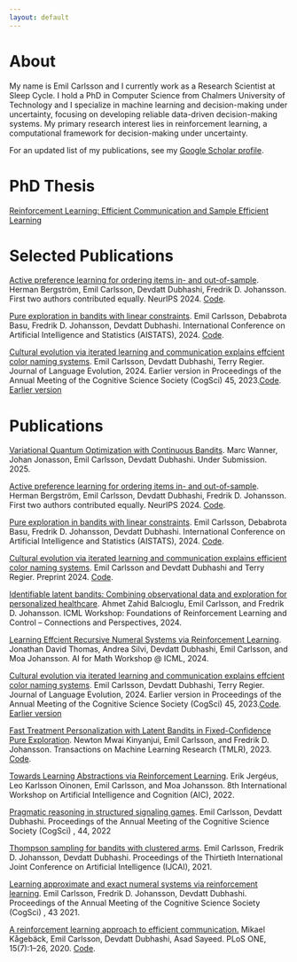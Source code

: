 ```yaml
---
layout: default
---
```



# About

My name is Emil Carlsson and I currently work as a Research Scientist at Sleep Cycle. I hold a PhD in Computer Science from Chalmers University of Technology and I specialize in machine learning and decision-making under uncertainty, focusing on developing reliable data-driven decision-making systems. My primary research interest lies in reinforcement learning, a computational framework for decision-making under uncertainty.

For an updated list of my publications, see my [Google Scholar profile](https://scholar.google.com/citations?user=VZhBQWQAAAAJ&hl=sv).

# PhD Thesis
[Reinforcement Learning: Efficient Communication and Sample Efficient Learning](/Thesis_Emil_Carlsson_Camera_Ready.pdf)

# Selected Publications
[Active preference learning for ordering items in- and out-of-sample](https://proceedings.neurips.cc/paper_files/paper/2024/hash/8443219a991f068c34d9491ad68ffa94-Abstract-Conference.html). Herman Bergström, Emil Carlsson, Devdatt Dubhashi, Fredrik D. Johansson. First two authors contributed equally. NeurIPS 2024. [Code](https://github.com/HermanBergstrom/GURO).

[Pure exploration in bandits with linear constraints](https://proceedings.mlr.press/v238/carlsson24a/carlsson24a.pdf).
Emil Carlsson, Debabrota Basu, Fredrik D. Johansson, Devdatt Dubhashi. International Conference on Artificial Intelligence and Statistics (AISTATS), 2024. [Code](https://github.com/e-carlsson/constraint-pure-exploration).

[Cultural evolution via iterated learning and communication explains effcient color naming systems](https://academic.oup.com/jole/advance-article/doi/10.1093/jole/lzae010/7907230?login=false). Emil Carlsson, Devdatt Dubhashi, Terry Regier. Journal of Language Evolution, 2024. Earlier version in Proceedings of the Annual Meeting of the Cognitive Science Society (CogSci) 45, 2023.[Code](https://github.com/e-carlsson/iterated-learning-color-naming). [Earlier version](https://escholarship.org/content/qt0mt0v4mt/qt0mt0v4mt_noSplash_22913c1ded846c889c3e72247a7752e8.pdf)

# Publications 

[Variational Quantum Optimization with Continuous Bandits](https://arxiv.org/pdf/2502.04021). Marc Wanner, Johan Jonasson, Emil Carlsson, Devdatt Dubhashi. Under Submission. 2025.

[Active preference learning for ordering items in- and out-of-sample](https://openreview.net/pdf?id=PSLH5q7PFo). Herman Bergström, Emil Carlsson, Devdatt Dubhashi, Fredrik D. Johansson. First two authors contributed equally. NeurIPS 2024. [Code](https://github.com/HermanBergstrom/GURO).

[Pure exploration in bandits with linear constraints](https://proceedings.mlr.press/v238/carlsson24a/carlsson24a.pdf). Emil Carlsson, Debabrota Basu, Fredrik D. Johansson, Devdatt Dubhashi. International Conference on Artificial Intelligence and Statistics (AISTATS), 2024. [Code](https://github.com/e-carlsson/constraint-pure-exploration).

[Cultural evolution via iterated learning and communication explains efficient color naming systems](https://arxiv.org/pdf/2305.10154). Emil Carlsson and Devdatt Dubhashi and Terry Regier. Preprint 2024. [Code](https://github.com/e-carlsson/iterated-learning-color-naming).

[Identifiable latent bandits: Combining observational data and exploration for personalized healthcare](https://arxiv.org/pdf/2407.16239). Ahmet Zahid Balcıoglu, Emil Carlsson, and Fredrik D. Johansson.  ICML Workshop: Foundations of Reinforcement Learning and Control – Connections and Perspectives, 2024.

[Learning Effcient Recursive Numeral Systems via Reinforcement Learning](https://openreview.net/pdf?id=HTcdrmGrZ0). Jonathan David Thomas, Andrea Silvi, Devdatt Dubhashi, Emil Carlsson, and Moa Johansson. AI for Math Workshop @ ICML, 2024.

[Cultural evolution via iterated learning and communication explains effcient color naming systems](https://academic.oup.com/jole/advance-article/doi/10.1093/jole/lzae010/7907230?login=false). Emil Carlsson, Devdatt Dubhashi, Terry Regier. Journal of Language Evolution, 2024. Earlier version in Proceedings of the Annual Meeting of the Cognitive Science Society (CogSci) 45, 2023.[Code](https://github.com/e-carlsson/iterated-learning-color-naming). [Earlier version](https://escholarship.org/content/qt0mt0v4mt/qt0mt0v4mt_noSplash_22913c1ded846c889c3e72247a7752e8.pdf)

[Fast Treatment Personalization with Latent Bandits in Fixed-Confidence Pure Exploration](https://openreview.net/pdf?id=NNRIGE8bvF). Newton Mwai Kinyanjui, Emil Carlsson, and Fredrik D. Johansson. Transactions on Machine Learning Research (TMLR), 2023. [Code](https://github.com/newtonmwai/fast_treatment_personalization/tree/main/healthy_gym).

[Towards Learning Abstractions via Reinforcement Learning](https://arxiv.org/pdf/2212.13980). Erik Jergéus, Leo Karlsson Oinonen, Emil Carlsson, and Moa Johansson. 8th International
Workshop on Artificial Intelligence and Cognition (AIC), 2022.

[Pragmatic reasoning in structured signaling games](https://escholarship.org/content/qt4mr6p1zn/qt4mr6p1zn_noSplash_e1c886fc61a36c7713411531b3918d58.pdf?t=reck5s). Emil Carlsson, Devdatt Dubhashi. Proceedings of the Annual Meeting of the Cognitive Science Society (CogSci) , 44, 2022

[Thompson sampling for bandits with clustered arms](https://www.ijcai.org/proceedings/2021/305).  Emil Carlsson, Fredrik D. Johansson, Devdatt Dubhashi. Proceedings of the Thirtieth International Joint Conference on Artificial Intelligence (IJCAI), 2021.

[Learning approximate and exact numeral systems via reinforcement learning](https://arxiv.org/abs/2105.13857). Emil Carlsson, Fredrik D. Johansson, Devdatt Dubhashi. Proceedings of the Annual Meeting of the Cognitive Science Society (CogSci) , 43 2021.

[A reinforcement learning approach to efficient communication.](https://journals.plos.org/plosone/article?id=10.1371/journal.pone.0234894) Mikael Kågebäck, Emil Carlsson, Devdatt Dubhashi, Asad Sayeed. PLoS ONE, 15(7):1–26, 2020. [Code](https://github.com/kageback/colorwords).

